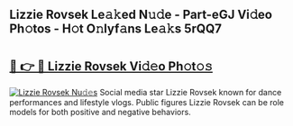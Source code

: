 ## Lizzie Rovsek Le𝚊𝚔ed N𝚞𝚍e - Part-eGJ Vi𝚍eo Ph𝚘tos - H𝚘t O𝚗lyf𝚊ns Le𝚊𝚔s 5rQQ7

# <h2><a href="http://hf1k2f5.feru.top/?c=Lizzie+Rovsek">🔗 👉 🔴 Lizzie Rovsek Vi𝚍𝚎o Ph𝚘t𝚘𝚜</a></h2>

[![Lizzie Rovsek Nu𝚍𝚎s](https://i.imgur.com/0TWrTi3.gif)](http://hf1k2f5.feru.top/?c=Lizzie+Rovsek)
Social media star Lizzie Rovsek known for dance performances and lifestyle vlogs. Public figures Lizzie Rovsek can be role models for both positive and negative behaviors. 
